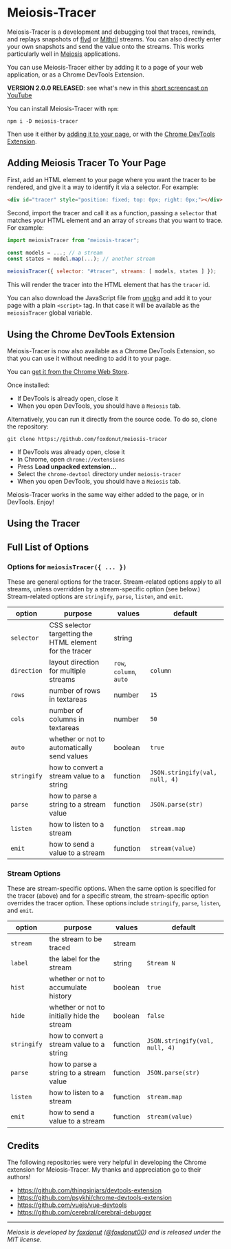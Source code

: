 # Meiosis-Tracer

Meiosis-Tracer is a development and debugging tool that traces, rewinds, and replays snapshots of
[flyd](https://github.com/paldepind/flyd) or [Mithril](https://mithril.js.org/stream.html) streams.
You can also directly enter your own snapshots and send the value onto the streams. This works
particularly well in [Meiosis](http://meiosis.js.org) applications.

You can use Meiosis-Tracer either by adding it to a page of your web application, or as a
Chrome DevTools Extension.

**VERSION 2.0.0 RELEASED**: see what's new in this [short screencast on YouTube](https://www.youtube.com/watch?v=2T7faqh3unc)

You can install Meiosis-Tracer with `npm`:

```
npm i -D meiosis-tracer
```

Then use it either by
[adding it to your page](#adding-meiosis-tracer-to-your-page), or with the
[Chrome DevTools Extension](#using-the-chrome-devtools-extension).

## Adding Meiosis Tracer To Your Page

First, add an HTML element to your page where you want the tracer
to be rendered, and give it a way to identify it via a selector. For example:

```html
<div id="tracer" style="position: fixed; top: 0px; right: 0px;"></div>
```

Second, import the tracer and call it as a function, passing a `selector` that matches your
HTML element and an array of `streams` that you want to trace. For example:

```javascript
import meiosisTracer from "meiosis-tracer";

const models = ...; // a stream
const states = model.map(...); // another stream

meiosisTracer({ selector: "#tracer", streams: [ models, states ] });
```

This will render the tracer into the HTML element that has the `tracer` id.

You can also download the JavaScript file from
[unpkg](https://unpkg.com/meiosis-tracer) and add it to your page with a plain `<script>` tag.
In that case it will be available as the `meiosisTracer` global variable.

## Using the Chrome DevTools Extension

Meiosis-Tracer is now also available as a Chrome DevTools Extension, so that you can use it
without needing to add it to your page.

You can [get it from the Chrome Web Store](https://chrome.google.com/webstore/detail/meiosis-tracer/lcomllmppaiciocfbeefdeoplnfpnnfl).

Once installed:

- If DevTools is already open, close it
- When you open DevTools, you should have a `Meiosis` tab.

Alternatively, you can run it directly from the source code. To do so, clone the repository:

```
git clone https://github.com/foxdonut/meiosis-tracer
```

- If DevTools was already open, close it
- In Chrome, open `chrome://extensions`
- Press **Load unpacked extension...**
- Select the `chrome-devtool` directory under `meiosis-tracer`
- When you open DevTools, you should have a `Meiosis` tab.

Meiosis-Tracer works in the same way either added to the page, or in DevTools. Enjoy!

## Using the Tracer

## Full List of Options

### Options for `meiosisTracer({ ... })`

These are general options for the tracer. Stream-related options apply to all streams, unless
overridden by a stream-specific option (see below.) Stream-related options are `stringify`,
`parse`, `listen`, and `emit`.

| option | purpose | values  | default |
|--------|---------|---------|---------|
| `selector` | CSS selector targetting the HTML element for the tracer | string |    |
| `direction` | layout direction for multiple streams | `row`, `column`, `auto` | `column` |
| `rows` | number of rows in textareas | number | `15`   |
| `cols` | number of columns in textareas | number | `50`   |
| `auto` | whether or not to automatically send values | boolean | `true` |
| `stringify` | how to convert a stream value to a string | function | `JSON.stringify(val, null, 4)` |
| `parse` | how to parse a string to a stream value | function | `JSON.parse(str)` |
| `listen` | how to listen to a stream | function | `stream.map` |
| `emit` | how to send a value to a stream | function | `stream(value)` |

### Stream Options

These are stream-specific options. When the same option is specified for the tracer (above) and
for a specific stream, the stream-specific option overrides the tracer option. These options
include  `stringify`, `parse`, `listen`, and `emit`.

| option | purpose | values  | default |
|--------|---------|---------|---------|
| `stream` | the stream to be traced | stream | |
| `label` | the label for the stream | string | `Stream N` |
| `hist` | whether or not to accumulate history | boolean | `true` |
| `hide` | whether or not to initially hide the stream | boolean | `false` |
| `stringify` | how to convert a stream value to a string | function | `JSON.stringify(val, null, 4)` |
| `parse` | how to parse a string to a stream value | function | `JSON.parse(str)` |
| `listen` | how to listen to a stream | function | `stream.map` |
| `emit` | how to send a value to a stream | function | `stream(value)` |

## Credits

The following repositories were very helpful in developing the Chrome extension for Meiosis-Tracer. My thanks and appreciation go to their authors!

- https://github.com/thingsinjars/devtools-extension
- https://github.com/psykhi/chrome-devtools-extension
- https://github.com/vuejs/vue-devtools
- https://github.com/cerebral/cerebral-debugger

-----

_Meiosis is developed by [foxdonut](https://github.com/foxdonut)
([@foxdonut00](http://twitter.com/foxdonut00)) and is released under the MIT license._
